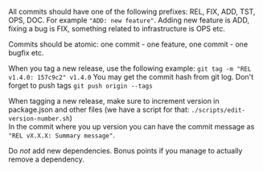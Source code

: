 All commits should have one of the following prefixes: REL, FIX, ADD, TST, OPS, DOC. For example `"ADD: new feature"`.
Adding new feature is ADD, fixing a bug is FIX, something related to infrastructure is OPS etc.

Commits should be atomic: one commit - one feature, one commit - one bugfix etc.

When you tag a new release, use the following example:
`git tag -m "REL v1.4.0: 157c9c2" v1.4.0`
You may get the commit hash from git log. Don't forget to push tags `git push origin --tags`

When tagging a new release, make sure to increment version in package.json and other files (we have a script for that: `./scripts/edit-version-number.sh`)  
In the commit where you up version you can have the commit message as
`"REL vX.X.X: Summary message"`.


Do *not* add new dependencies. Bonus points if you manage to actually remove a dependency.
